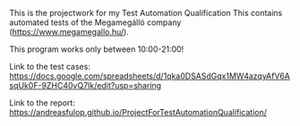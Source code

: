 This is the projectwork for my Test Automation Qualification This contains automated tests of the Megamegálló company (https://www.megamegallo.hu/).

This program works only between 10:00-21:00!

Link to the test cases: https://docs.google.com/spreadsheets/d/1qka0DSASdGqx1MW4azqyAfV6AsqUk0F-9ZHC40vQ7Ik/edit?usp=sharing

Link to the report: https://andreasfulop.github.io/ProjectForTestAutomationQualification/
